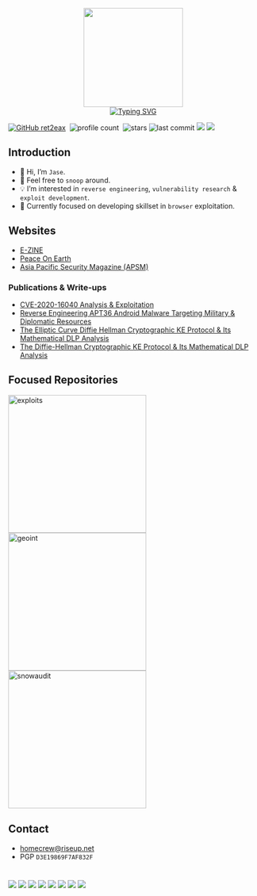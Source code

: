 <p align="center">
  <!--<img width="50" height="100" src="https://i.ibb.co/HNS6HJ6/htg-logo.png">-->
  <img width="200" src="https://i.ibb.co/J50g3NY/ret-logo-enhanced.png">
  <br>
  <a href="https://git.io/typing-svg"><img src="https://readme-typing-svg.demolab.com?font=Great+Vibes&duration=2000&pause=1000&color=F7F7F7&center=true&vCenter=true&width=200&height=100&lines=JM5%40h0m3cr3w" alt="Typing SVG" /></a>
  </br>
</p>


[![GitHub ret2eax](https://img.shields.io/github/followers/ret2eax?label=follow&style=social)](https://github.com/ret2eax)&nbsp;
![profile count](https://komarev.com/ghpvc/?username=ret2eax&color=blue)&nbsp;
![stars](https://img.shields.io/github/stars/ret2eax)
![last commit](https://img.shields.io/github/last-commit/ret2eax/exploits?color=blue&logo=github)
![](https://img.shields.io/badge/PGP-D3E19869F7AF832F-blue)
![](https://img.shields.io/badge/websites-up-green)

## Introduction
- 👋 Hi, I’m `Jase`.
- 👀 Feel free to `snoop` around.
- 💡 I’m interested in `reverse engineering`, `vulnerability research` & `exploit development`.
- 📌 Currently focused on developing skillset in `browser` exploitation.

## Websites
- [E-ZINE](https://homecrew.dev)
- [Peace On Earth](https://peace-on-earth.github.io)
- [Asia Pacific Security Magazine (APSM)](https://www.asiapacificsecuritymagazine.com/contributors/)

### Publications & Write-ups
- [CVE-2020-16040 Analysis & Exploitation](https://homecrew.dev/posts/cve-2020-16040.html)
- [Reverse Engineering APT36 Android Malware Targeting Military & Diplomatic Resources](https://homecrew.dev/posts/apt36.html)
- [The Elliptic Curve Diffie Hellman Cryptographic KE Protocol & Its Mathematical DLP Analysis](https://homecrew.dev/posts/ecdh.html)
- [The Diffie-Hellman Cryptographic KE Protocol & Its Mathematical DLP Analysis](https://homecrew.dev/posts/dh.html)

## Focused Repositories
<p align="left">
    <a href="https://github.com/ret2eax/exploits"><img width="278" src="https://denvercoder1-github-readme-stats.vercel.app/api/pin/?username=ret2eax&repo=exploits&theme=react&hide_border=true" alt="exploits"></a>
  <a href="https://github.com/ret2eax/geospatial-intelligence"><img width="278" src="https://denvercoder1-github-readme-stats.vercel.app/api/pin/?username=ret2eax&repo=geospatial-intelligence&hide_border=true&theme=react" alt="geoint"></a>
  <a href="https://github.com/ret2eax/snowaudit"><img width="278" src="https://denvercoder1-github-readme-stats.vercel.app/api/pin/?username=ret2eax&repo=snowaudit&hide_border=true&theme=react" alt="snowaudit"></a>
  </p>

## Contact
- [homecrew@riseup.net](mailto:homecrew@riseup.net)
- PGP `D3E19869F7AF832F`

#
![](https://img.shields.io/badge/Editor-VS_Code-informational?style=flat&logo=visual-studio-code&logoColor=white&color=blue)
![](https://img.shields.io/badge/Code-C-informational?style=flat&logo=C&logoColor=white&color=blue)
![](https://img.shields.io/badge/Code-C++-informational?style=flat&logo=C%2B%2B&logoColor=white&color=blue)
![](https://img.shields.io/badge/Code-Python-informational?style=flat&logo=python&logoColor=white&color=blue)
![](https://img.shields.io/badge/Code-Ruby-informational?style=flat&logo=ruby&logoColor=white&color=blue)
![](https://img.shields.io/badge/Code-Java/Kotlin-informational?style=flat&logo=Kotlin&logoColor=white&color=blue)
![](https://img.shields.io/badge/Code-JavaScript-informational?style=flat&logo=javascript&logoColor=white&color=blue)
![](https://img.shields.io/badge/Code-HTML-informational?style=flat&logo=HTML5&logoColor=white&color=blue)

